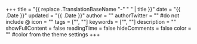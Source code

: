 +++
title = "{{ replace .TranslationBaseName "-" " " | title }}"
date = "{{ .Date }}"
updated = "{{ .Date }}"
author = ""
authorTwitter = "" #do not include @
icon = ""
tags = ["", ""]
keywords = ["", ""]
description = ""
showFullContent = false
readingTime = false
hideComments = false
color = "" #color from the theme settings
+++

